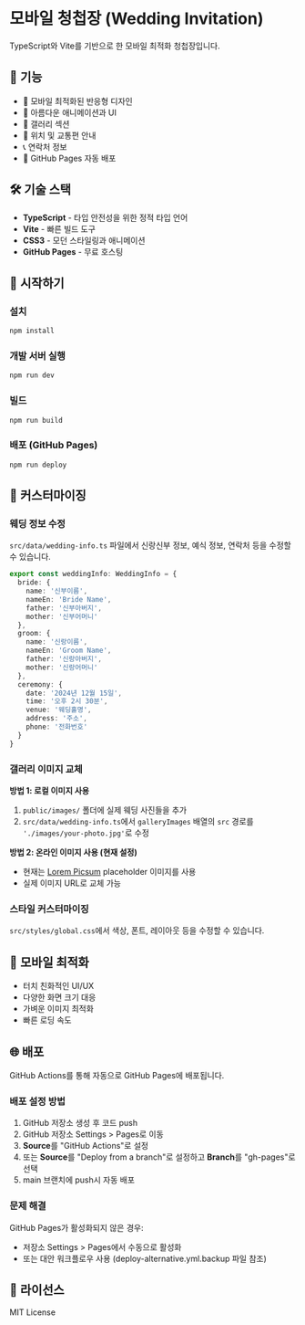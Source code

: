 # 모바일 청첩장 (Wedding Invitation)

TypeScript와 Vite를 기반으로 한 모바일 최적화 청첩장입니다.

## 🎨 기능

- 📱 모바일 최적화된 반응형 디자인
- 💝 아름다운 애니메이션과 UI
- 📸 갤러리 섹션
- 📍 위치 및 교통편 안내
- 📞 연락처 정보
- 🚀 GitHub Pages 자동 배포

## 🛠️ 기술 스택

- **TypeScript** - 타입 안전성을 위한 정적 타입 언어
- **Vite** - 빠른 빌드 도구
- **CSS3** - 모던 스타일링과 애니메이션
- **GitHub Pages** - 무료 호스팅

## 🚀 시작하기

### 설치

```bash
npm install
```

### 개발 서버 실행

```bash
npm run dev
```

### 빌드

```bash
npm run build
```

### 배포 (GitHub Pages)

```bash
npm run deploy
```

## 📝 커스터마이징

### 웨딩 정보 수정

`src/data/wedding-info.ts` 파일에서 신랑신부 정보, 예식 정보, 연락처 등을 수정할 수 있습니다.

```typescript
export const weddingInfo: WeddingInfo = {
  bride: {
    name: '신부이름',
    nameEn: 'Bride Name',
    father: '신부아버지',
    mother: '신부어머니'
  },
  groom: {
    name: '신랑이름', 
    nameEn: 'Groom Name',
    father: '신랑아버지',
    mother: '신랑어머니'
  },
  ceremony: {
    date: '2024년 12월 15일',
    time: '오후 2시 30분',
    venue: '웨딩홀명',
    address: '주소',
    phone: '전화번호'
  }
}
```

### 갤러리 이미지 교체

**방법 1: 로컬 이미지 사용**
1. `public/images/` 폴더에 실제 웨딩 사진들을 추가
2. `src/data/wedding-info.ts`에서 `galleryImages` 배열의 `src` 경로를 `'./images/your-photo.jpg'`로 수정

**방법 2: 온라인 이미지 사용 (현재 설정)**
- 현재는 [Lorem Picsum](https://picsum.photos/) placeholder 이미지를 사용
- 실제 이미지 URL로 교체 가능

### 스타일 커스터마이징

`src/styles/global.css`에서 색상, 폰트, 레이아웃 등을 수정할 수 있습니다.

## 📱 모바일 최적화

- 터치 친화적인 UI/UX
- 다양한 화면 크기 대응
- 가벼운 이미지 최적화
- 빠른 로딩 속도

## 🌐 배포

GitHub Actions를 통해 자동으로 GitHub Pages에 배포됩니다.

### 배포 설정 방법

1. GitHub 저장소 생성 후 코드 push
2. GitHub 저장소 Settings > Pages로 이동
3. **Source**를 "GitHub Actions"로 설정
4. 또는 **Source**를 "Deploy from a branch"로 설정하고 **Branch**를 "gh-pages"로 선택
5. main 브랜치에 push시 자동 배포

### 문제 해결

GitHub Pages가 활성화되지 않은 경우:
- 저장소 Settings > Pages에서 수동으로 활성화
- 또는 대안 워크플로우 사용 (deploy-alternative.yml.backup 파일 참조)

## 📄 라이선스

MIT License
